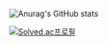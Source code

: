 ![Anurag's GitHub stats](https://github-readme-stats.vercel.app/api?username=bodyMist&show_icons=true&theme=highcontrast)

[![Solved.ac프로필](http://mazassumnida.wtf/api/v2/generate_badge?boj=sky834459)](https://solved.ac/sky834459)
